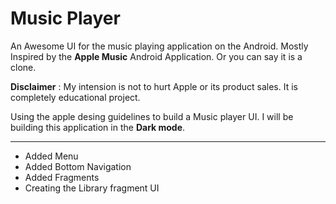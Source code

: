 # Music Player
An Awesome UI for the music playing application on the Android. Mostly Inspired by the **Apple Music** Android Application. Or you can say it is a clone.

**Disclaimer** : My intension is not to hurt Apple or its product sales. It is completely educational project.

Using the apple desing guidelines to build a Music player UI. I will be building this application in the **Dark mode**.

___

* Added Menu
* Added Bottom Navigation
* Added Fragments
* Creating the Library fragment UI
